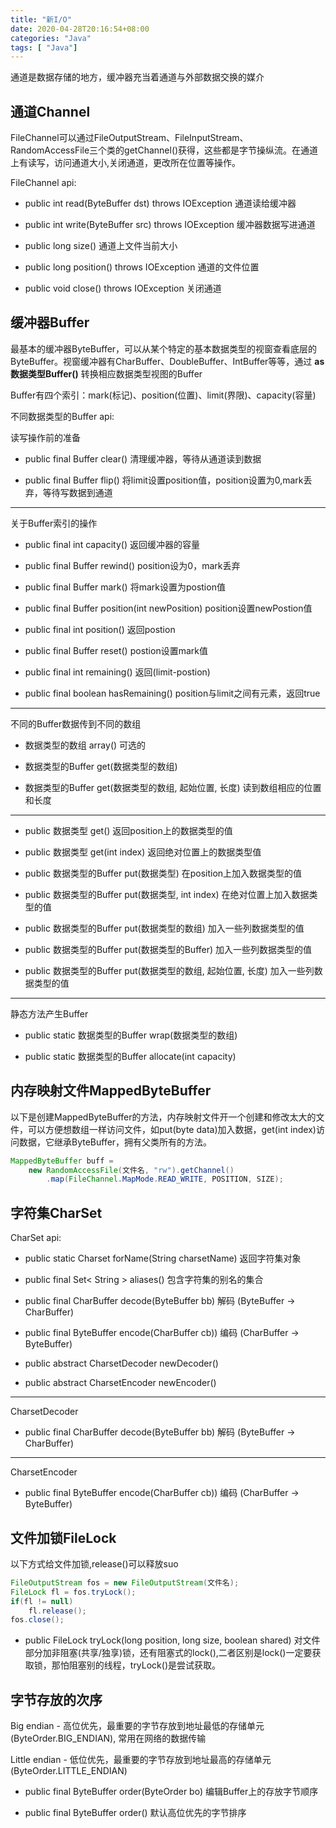```yaml
---
title: "新I/O"
date: 2020-04-28T20:16:54+08:00
categories: "Java"
tags: [ "Java"]
---
```


通道是数据存储的地方，缓冲器充当着通道与外部数据交换的媒介

## 通道Channel

FileChannel可以通过FileOutputStream、FileInputStream、RandomAccessFile三个类的getChannel()获得，这些都是字节操纵流。在通道上有读写，访问通道大小,关闭通道，更改所在位置等操作。

FileChannel api:

- public  int read(ByteBuffer dst) throws IOException 通道读给缓冲器

- public  int write(ByteBuffer src) throws IOException 缓冲器数据写进通道

- public  long size() 通道上文件当前大小

- public  long position() throws IOException  通道的文件位置

- public void close() throws IOException 关闭通道

## 缓冲器Buffer

最基本的缓冲器ByteBuffer，可以从某个特定的基本数据类型的视窗查看底层的ByteBuffer。视窗缓冲器有CharBuffer、DoubleBuffer、IntBuffer等等，通过 **as数据类型Buffer()** 转换相应数据类型视图的Buffer

Buffer有四个索引：mark(标记)、position(位置)、limit(界限)、capacity(容量)

不同数据类型的Buffer api:

读写操作前的准备

- public final Buffer clear() 清理缓冲器，等待从通道读到数据

- public final Buffer flip() 将limit设置position值，position设置为0,mark丢弃，等待写数据到通道

---
关于Buffer索引的操作

- public final int capacity() 返回缓冲器的容量

- public final Buffer rewind() position设为0，mark丢弃

- public final Buffer mark() 将mark设置为postion值

- public final Buffer position(int newPosition) position设置newPostion值

- public final int position() 返回postion

- public final Buffer reset() postion设置mark值

- public final int remaining() 返回(limit-postion)

- public final boolean hasRemaining() position与limit之间有元素，返回true

---
不同的Buffer数据传到不同的数组

- 数据类型的数组 array() 可选的

- 数据类型的Buffer get(数据类型的数组)

- 数据类型的Buffer get(数据类型的数组, 起始位置, 长度) 读到数组相应的位置和长度

---

- public  数据类型 get() 返回position上的数据类型的值

- public  数据类型 get(int index) 返回绝对位置上的数据类型值

- public  数据类型的Buffer put(数据类型) 在position上加入数据类型的值

- public  数据类型的Buffer put(数据类型, int index) 在绝对位置上加入数据类型的值

- public  数据类型的Buffer put(数据类型的数组) 加入一些列数据类型的值

- public  数据类型的Buffer put(数据类型的Buffer) 加入一些列数据类型的值

- public  数据类型的Buffer put(数据类型的数组, 起始位置, 长度) 加入一些列数据类型的值

---
静态方法产生Buffer

- public static 数据类型的Buffer wrap(数据类型的数组)

- public static 数据类型的Buffer allocate(int capacity)

## 内存映射文件MappedByteBuffer

以下是创建MappedByteBuffer的方法，内存映射文件开一个创建和修改太大的文件，可以方便想数组一样访问文件，如put(byte data)加入数据，get(int index)访问数据，它继承ByteBuffer，拥有父类所有的方法。

```java
MappedByteBuffer buff =
    new RandomAccessFile(文件名, "rw").getChannel()
        .map(FileChannel.MapMode.READ_WRITE, POSITION, SIZE);
```

## 字符集CharSet

CharSet api:

- public static Charset forName(String charsetName) 返回字符集对象

- public final Set< String > aliases() 包含字符集的别名的集合

- public final CharBuffer decode(ByteBuffer bb) 解码 (ByteBuffer -> CharBuffer)

- public final ByteBuffer encode(CharBuffer cb)) 编码 (CharBuffer -> ByteBuffer)

- public abstract CharsetDecoder newDecoder()

- public abstract CharsetEncoder newEncoder()

---
CharsetDecoder

- public final CharBuffer decode(ByteBuffer bb) 解码 (ByteBuffer -> CharBuffer)

---
CharsetEncoder

- public final ByteBuffer encode(CharBuffer cb)) 编码 (CharBuffer -> ByteBuffer)

## 文件加锁FileLock

以下方式给文件加锁,release()可以释放suo

```java
FileOutputStream fos = new FileOutputStream(文件名);
FileLock fl = fos.tryLock();
if(fl != null)
    fl.release();
fos.close();
```

- public FileLock tryLock(long position, long size, boolean shared) 对文件部分加非阻塞(共享/独享)锁，还有阻塞式的lock(),二者区别是lock()一定要获取锁，那怕阻塞别的线程，tryLock()是尝试获取。

## 字节存放的次序

Big endian - 高位优先，最重要的字节存放到地址最低的存储单元(ByteOrder.BIG_ENDIAN), 常用在网络的数据传输

Little endian - 低位优先，最重要的字节存放到地址最高的存储单元(ByteOrder.LITTLE_ENDIAN)

- public final ByteBuffer order(ByteOrder bo) 编辑Buffer上的存放字节顺序

- public final ByteBuffer order() 默认高位优先的字节排序
